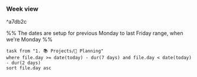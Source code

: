 ### Week view

^a7db2c

%% The dates are setup for previous Monday to last Friday range, when we're Monday %%
```dataview
task from "1. 📚 Projects/📅 Planning"
where file.day >= date(today) - dur(7 days) and file.day < date(today) - dur(2 days)
sort file.day asc
```
